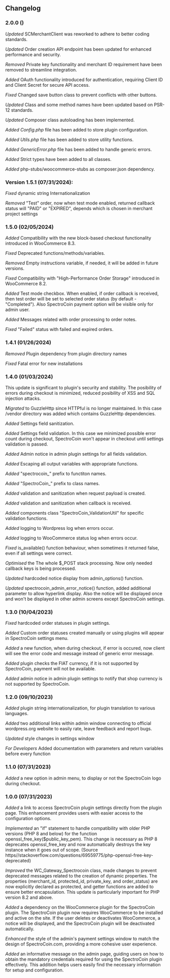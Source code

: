 ## Changelog

### 2.0.0 ()

_Updated_ SCMerchantClient was reworked to adhere to better coding standards.

_Updated_ Order creation API endpoint has been updated for enhanced performance and security.

_Removed_ Private key functionality and merchant ID requirement have been removed to streamline integration.

_Added_ OAuth functionality introduced for authentication, requiring Client ID and Client Secret for secure API access.

_Fixed_ Changed save button class to prevent conflicts with other buttons.

_Updated_ Class and some method names have been updated based on PSR-12 standards.

_Updated_ Composer class autoloading has been implemented.

_Added_ _Config.php_ file has been added to store plugin configuration.

_Added_ _Utils.php_ file has been added to store utility functions.

_Added_ _GenericError.php_ file has been added to handle generic errors.

_Added_ Strict types have been added to all classes.

_Added_ php-stubs/woocommerce-stubs as composer.json dependency.

### Version 1.5.1 (07/31/2024):

_Fixed_ dynamic string Internationalization

_Removed_ "Test" order, now when test mode enabled, returned callback status will "PAID" or "EXPIRED", depends which is chosen in merchant project settings

### 1.5.0 (02/05/2024)

_Added_ Compatibility with the new block-based checkout functionality introduced in WooCommerce 8.3.

_Fixed_ Deprecated functions/methods/variables.

_Removed_ Empty instructions variable, if needed, it will be added in future versions.

_Fixed_ Compatibility with "High-Performance Order Storage" introduced in WooCommerce 8.2.

_Added_ Test mode checkbox. When enabled, if order callback is received, then test order will be set to selected order status (by default - "Completed"). Also SpectroCoin payment option will be visible only for admin user.

_Added_ Messages related with order processing to order notes.

_Fixed_ "Failed" status with failed and expired orders.

### 1.4.1 (01/26/2024)

_Removed_ Plugin dependency from plugin directory names

_Fixed_ Fatal error for new installations

### 1.4.0 (01/03/2024)

This update is significant to plugin's security and stability. The posibility of errors during checkout is minimized, reduced posibility of XSS and SQL injection attacks.

_Migrated_ to GuzzleHttp since HTTPful is no longer maintained. In this case /vendor directory was added which contains GuzzleHttp dependencies.

_Added_ Settings field sanitization.

_Added_ Settings field validation. In this case we minimized possible error count during checkout, SpectroCoin won't appear in checkout until settings validation is passed.

_Added_ Admin notice in admin plugin settings for all fields validation.

_Added_ Escaping all output variables with appropriate functions.

_Added_ "spectrocoin\_" prefix to functiton names.

_Added_ "SpectroCoin\_" prefix to class names.

_Added_ validation and sanitization when request payload is created.

_Added_ validation and sanitization when callback is received.

_Added_ components class "SpectroCoin_ValidationUtil" for specific validation functions.

_Added_ logging to Wordpress log when errors occur.

_Added_ logging to WooCommerce status log when errors occur.

_Fixed_ is_available() function behaviour, when sometimes it returned false, even if all settings were correct.

_Optimised_ the The whole $\_POST stack processing. Now only needed callback keys is being processed.

_Updated_ hardcoded notice display from admin_options() function.

_Updated_ spectrocoin_admin_error_notice() function, added additional parameter to allow hyperlink display. Also the notice will be displayed once and won't be displayed in other admin screens except SpectroCoin settings.

### 1.3.0 (10/04/2023)

_Fixed_ hardcoded order statuses in plugin settings.

_Added_ Custom order statuses created manually or using plugins will appear in SpectroCoin settings menu.

_Added_ a new function, when during checkout, if error is occured, now client will see the error code and message instead of generic error message.

_Added_ plugin checks the FIAT currency, if it is not supported by SpectroCoin, payment will not be available.

_Added_ admin notice in admin plugin settings to notify that shop currency is not supported by SpectroCoin.

### 1.2.0 (09/10/2023)

_Added_ plugin string internationalization, for plugin translation to various languages.

_Added_ two additional links within admin window connecting to official wordpress.org website to easily rate, leave feedback and report bugs.

_Updated_ style changes in settings window

_For Developers_ Added documentation with parameters and return variables before every function

### 1.1.0 (07/31/2023)

_Added_ a new option in admin menu, to display or not the SpectroCoin logo during checkout.

### 1.0.0 (07/31/2023)

_Added_ a link to access SpectroCoin plugin settings directly from the plugin page. This enhancement provides users with easier access to the configuration options.

_Implemented_ an "if" statement to handle compatibility with older PHP versions (PHP 8 and below) for the function openssl_free_key($public_key_pem). This change is necessary as PHP 8
deprecates openssl_free_key and now automatically destroys the key instance when it goes out of scope. (Source https//stackoverflow.com/questions/69559775/php-openssl-free-key-deprecated)

_Improved_ the WC_Gateway_Spectrocoin class, made changes to prevent deprecated messages related to the creation of dynamic properties. The properties (merchant_id, protected_id, private_key, and order_status) are now explicitly declared as protected, and getter functions are added to ensure better encapsulation. This update is particularly important for PHP version 8.2 and above.

_Added_ a dependency on the WooCommerce plugin for the SpectroCoin plugin. The SpectroCoin plugin now requires WooCommerce to be installed and active on the site. If the user deletes or deactivates WooCommerce, a notice will be displayed, and the SpectroCoin plugin will be deactivated automatically.

_Enhanced_ the style of the admin's payment settings window to match the design of SpectroCoin.com, providing a more cohesive user experience.

_Added_ an informative message on the admin page, guiding users on how to obtain the mandatory credentials required for using the SpectroCoin plugin effectively. This addition helps users easily find the necessary information for setup and configuration.
